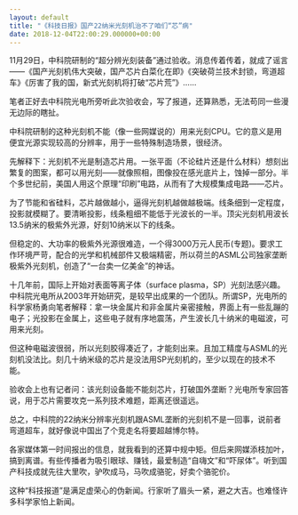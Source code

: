 ```yaml
---
layout: default
title: "《科技日报》国产22纳米光刻机治不了咱们“芯”病"
date: 2018-12-04T22:00:29.000000+00:00
---
```


11月29日，中科院研制的“超分辨光刻装备”通过验收。消息传着传着，就成了谣言——《国产光刻机伟大突破，国产芯片白菜化在即》《突破荷兰技术封锁，弯道超车》《厉害了我的国，新式光刻机将打破“芯片荒”》……

笔者正好去中科院光电所旁听此次验收会，写了报道，还算熟悉，无法苟同一些漫无边际的瞎扯。

中科院研制的这种光刻机不能（像一些网媒说的）用来光刻CPU。它的意义是用便宜光源实现较高的分辨率，用于一些特殊制造场景，很经济。

先解释下：光刻机不光是制造芯片用。一张平面（不论硅片还是什么材料）想刻出繁复的图案，都可以用光刻——就像照相，图像投在感光底片上，蚀掉一部分。半个多世纪前，美国人用这个原理“印刷”电路，从而有了大规模集成电路——芯片。

为了节能和省硅料，芯片越做越小，逼得光刻机越做越极端。线条细到一定程度，投影就模糊了。要清晰投影，线条粗细不能低于光波长的一半。顶尖光刻机用波长13.5纳米的极紫外光源，好刻10纳米以下的线条。

但稳定的、大功率的极紫外光源很难造，一个得3000万元人民币(专题)。要求工作环境严苛，配合的光学和机械部件又极端精密，所以荷兰的ASML公司独家垄断极紫外光刻机，创造了“一台卖一亿美金”的神话。

十几年前，国际上开始对表面等离子体（surface plasma，SP）光刻法感兴趣。中科院光电所从2003年开始研究，是较早出成果的一个团队。所谓SP，光电所的科学家杨勇向笔者解释：拿一块金属片和非金属片亲密接触，界面上有一些乱蹦的电子；光投影在金属上，这些电子就有序地震荡，产生波长几十纳米的电磁波，可用来光刻。

但这种电磁波很弱，所以光刻胶得凑近了，才能刻出来。且加工精度与ASML的光刻机没法比。刻几十纳米级的芯片是没法用SP光刻机的，至少以现在的技术不能。

验收会上也有记者问：该光刻设备能不能刻芯片，打破国外垄断？光电所专家回答说，用于芯片需要攻克一系列技术难题，距离还很遥远。

总之，中科院的22纳米分辨率光刻机跟ASML垄断的光刻机不是一回事，说前者弯道超车，就好像说中国出了个竞走名将要超越博尔特。

各家媒体第一时间报出的信息，就我看到的还算中规中矩。但后来网媒添枝加叶，搞到离谱。有些传播者为吸引眼球、赚钱，最爱制造“自嗨文”和“吓尿体”。听到国产科技成就先往大里吹，驴吹成马，马吹成骆驼，好卖个骆驼价。

这种“科技报道”是满足虚荣心的伪新闻。行家听了眉头一紧，避之大吉。也难怪许多科学家怕上新闻。

